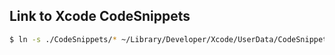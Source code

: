 ## Link to Xcode CodeSnippets

```sh
$ ln -s ./CodeSnippets/* ~/Library/Developer/Xcode/UserData/CodeSnippets
```
